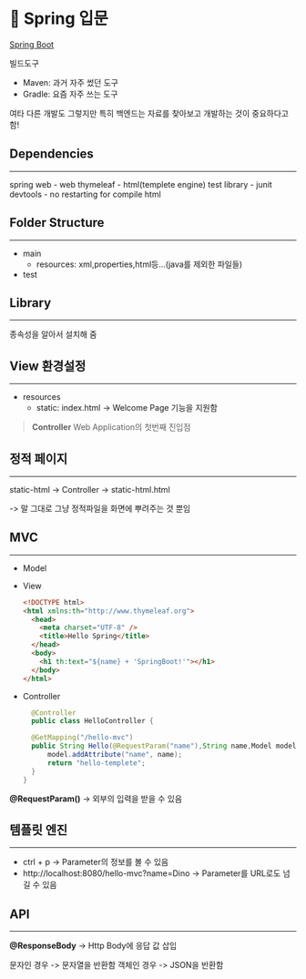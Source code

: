 # 🧷 Spring 입문

[Spring Boot ](https://start.spring.io)

빌드도구

- Maven: 과거 자주 썼던 도구
- Gradle: 요즘 자주 쓰는 도구

여타 다른 개발도 그렇지만 특히 백엔드는 자료를 찾아보고 개발하는 것이 중요하다고 함!

## Dependencies

---

spring web - web
thymeleaf - html(templete engine)
test library - junit
devtools - no restarting for compile html

## Folder Structure

---

- main
  - resources: xml,properties,html등...(java를 제외한 파일들)
- test

## Library

---

종속성을 알아서 설치해 줌

## View 환경설정

---

- resources
  - static: index.html
    -> Welcome Page 기능을 지원함

> **Controller**
> Web Application의 첫번째 진입점

## 정적 페이지

---

static-html
-> Controller
-> static-html.html

-> 말 그대로 그냥 정적파일을 화면에 뿌려주는 것 뿐임

## MVC

---

- Model
- View

  ```html
  <!DOCTYPE html>
  <html xmlns:th="http://www.thymeleaf.org">
    <head>
      <meta charset="UTF-8" />
      <title>Hello Spring</title>
    </head>
    <body>
      <h1 th:text="${name} + 'SpringBoot!'"></h1>
    </body>
  </html>
  ```

- Controller

  ```java
    @Controller
    public class HelloController {

    @GetMapping("/hello-mvc")
    public String Hello(@RequestParam("name"),String name,Model model) {
        model.addAttribute("name", name);
        return "hello-templete";
    }
  }
  ```

**@RequestParam()** -> 외부의 입력을 받을 수 있음

## 템플릿 엔진

---

- ctrl + p -> Parameter의 정보를 볼 수 있음
- http://localhost:8080/hello-mvc?name=Dino -> Parameter를 URL로도 넘길 수 있음

## API

---

**@ResponseBody** -> Http Body에 응답 값 삽입

문자인 경우 -> 문자열을 반환함
객체인 경우 -> JSON을 반환함
